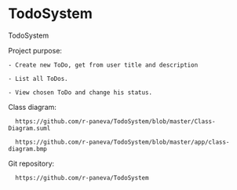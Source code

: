 # TodoSystem
TodoSystem

Project purpose:

    - Create new ToDo, get from user title and description

    - List all ToDos.

    - View chosen ToDo and change his status.

Class diagram: 

      https://github.com/r-paneva/TodoSystem/blob/master/Class-Diagram.suml
      
      https://github.com/r-paneva/TodoSystem/blob/master/app/class-diagram.bmp
    
Git repository:

      https://github.com/r-paneva/TodoSystem
